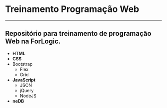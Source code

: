 ﻿# Treinamento Programação Web
-------------
Repositório para treinamento de programação Web na ForLogic.
-------------
- **HTML**
- **CSS**
- Bootstrap
  - Flex
  - Grid
- **JavaScript**
  - JSON
  - jQuery
  - NodeJS
- **neDB**
